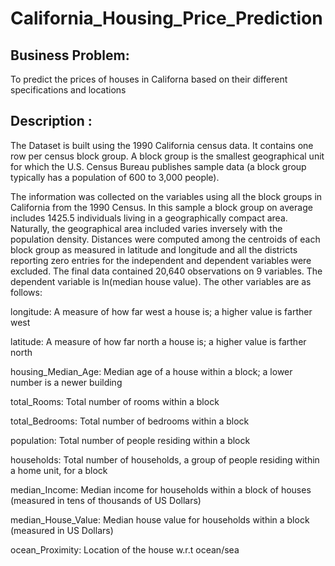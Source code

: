 # California_Housing_Price_Prediction
## Business Problem:
To predict the prices of houses in Californa based on their different specifications and locations
## Description :
The Dataset is built using the 1990 California census data. It contains one row per census block group. A block group is the smallest geographical unit for which the U.S. Census Bureau publishes sample data (a block group typically has a population of 600 to 3,000 people).

The information was collected on the variables using all the block groups in California from the 1990 Census. In this sample a block group on average includes 1425.5 individuals living in a geographically compact area. Naturally, the geographical area included varies inversely with the population density. Distances were computed among the centroids of each block group as measured in latitude and longitude and all the districts reporting zero entries for the independent and dependent variables were excluded. The final data contained 20,640 observations on 9 variables. The dependent variable is ln(median house value). The other variables are as follows:

  longitude: A measure of how far west a house is; a higher value is farther west
  
  latitude: A measure of how far north a house is; a higher value is farther north
  
  housing_Median_Age: Median age of a house within a block; a lower number is a newer building
  
  total_Rooms: Total number of rooms within a block
  
  total_Bedrooms: Total number of bedrooms within a block
  
  population: Total number of people residing within a block
  
  households: Total number of households, a group of people residing within a home unit, for a block
  
  median_Income: Median income for households within a block of houses (measured in tens of thousands of US Dollars)
  
  median_House_Value: Median house value for households within a block (measured in US Dollars)
  
  ocean_Proximity: Location of the house w.r.t ocean/sea
